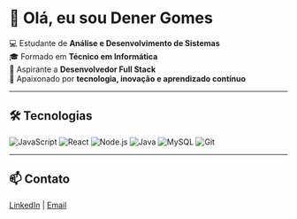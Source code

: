 # 👋 Olá, eu sou Dener Gomes  

💻 Estudante de **Análise e Desenvolvimento de Sistemas**  
🎓 Formado em **Técnico em Informática**  
🚀 Aspirante a **Desenvolvedor Full Stack**  
🌱 Apaixonado por **tecnologia, inovação e aprendizado contínuo**  

---

## 🛠️ Tecnologias

![JavaScript](https://img.shields.io/badge/-JavaScript-F7DF1E?style=flat&logo=javascript&logoColor=000)
![React](https://img.shields.io/badge/-React-61DAFB?style=flat&logo=react&logoColor=000)
![Node.js](https://img.shields.io/badge/-Node.js-339933?style=flat&logo=node.js&logoColor=fff)
![Java](https://img.shields.io/badge/-Java-007396?style=flat&logo=openjdk&logoColor=fff)
![MySQL](https://img.shields.io/badge/-MySQL-4479A1?style=flat&logo=mysql&logoColor=fff)
![Git](https://img.shields.io/badge/-Git-F05032?style=flat&logo=git&logoColor=fff)

---

## 📫 Contato
[LinkedIn](https://www.linkedin.com/in/dener-gomes-772423229/) | [Email](gdener557@gmail.com)
